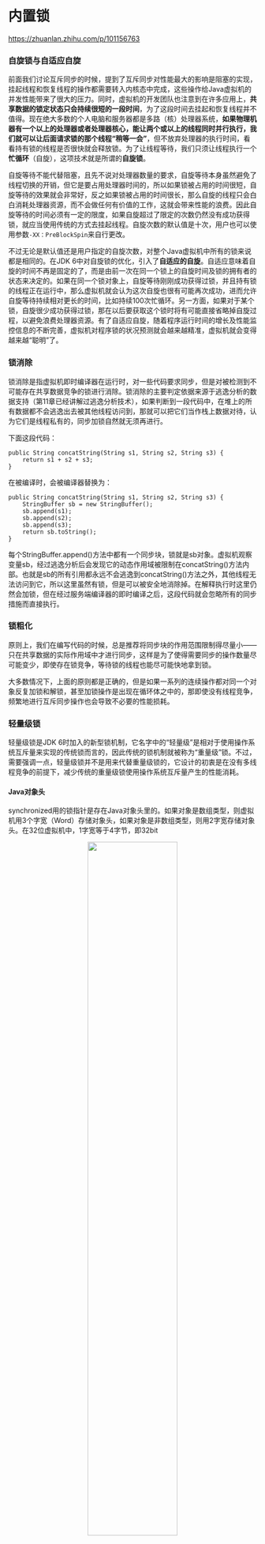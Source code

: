 # 内置锁
https://zhuanlan.zhihu.com/p/101156763

### 自旋锁与自适应自旋
前面我们讨论互斥同步的时候，提到了互斥同步对性能最大的影响是阻塞的实现，挂起线程和恢复线程的操作都需要转入内核态中完成，这些操作给Java虚拟机的并发性能带来了很大的压力。同时，虚拟机的开发团队也注意到在许多应用上，**共享数据的锁定状态只会持续很短的一段时间**，为了这段时间去挂起和恢复线程并不值得。现在绝大多数的个人电脑和服务器都是多路（核）处理器系统，**如果物理机器有一个以上的处理器或者处理器核心，能让两个或以上的线程同时并行执行，我们就可以让后面请求锁的那个线程“稍等一会”**，但不放弃处理器的执行时间，看看持有锁的线程是否很快就会释放锁。为了让线程等待，我们只须让线程执行一个**忙循环**（自旋），这项技术就是所谓的**自旋锁**。

自旋等待不能代替阻塞，且先不说对处理器数量的要求，自旋等待本身虽然避免了线程切换的开销，但它是要占用处理器时间的，所以如果锁被占用的时间很短，自旋等待的效果就会非常好，反之如果锁被占用的时间很长，那么自旋的线程只会白白消耗处理器资源，而不会做任何有价值的工作，这就会带来性能的浪费。因此自旋等待的时间必须有一定的限度，如果自旋超过了限定的次数仍然没有成功获得锁，就应当使用传统的方式去挂起线程。自旋次数的默认值是十次，用户也可以使用参数`-XX：PreBlockSpin`来自行更改。

不过无论是默认值还是用户指定的自旋次数，对整个Java虚拟机中所有的锁来说都是相同的。在JDK 6中对自旋锁的优化，引入了**自适应的自旋**。自适应意味着自旋的时间不再是固定的了，而是由前一次在同一个锁上的自旋时间及锁的拥有者的状态来决定的。如果在同一个锁对象上，自旋等待刚刚成功获得过锁，并且持有锁的线程正在运行中，那么虚拟机就会认为这次自旋也很有可能再次成功，进而允许自旋等待持续相对更长的时间，比如持续100次忙循环。另一方面，如果对于某个锁，自旋很少成功获得过锁，那在以后要获取这个锁时将有可能直接省略掉自旋过程，以避免浪费处理器资源。有了自适应自旋，随着程序运行时间的增长及性能监控信息的不断完善，虚拟机对程序锁的状况预测就会越来越精准，虚拟机就会变得越来越“聪明”了。

### 锁消除
锁消除是指虚拟机即时编译器在运行时，对一些代码要求同步，但是对被检测到不可能存在共享数据竞争的锁进行消除。锁消除的主要判定依据来源于逃逸分析的数据支持（第11章已经讲解过逃逸分析技术），如果判断到一段代码中，在堆上的所有数据都不会逃逸出去被其他线程访问到，那就可以把它们当作栈上数据对待，认为它们是线程私有的，同步加锁自然就无须再进行。

下面这段代码：
```
public String concatString(String s1, String s2, String s3) {
    return s1 + s2 + s3;
}
```
在被编译时，会被编译器替换为：
```
public String concatString(String s1, String s2, String s3) {
    StringBuffer sb = new StringBuffer();
    sb.append(s1);
    sb.append(s2);
    sb.append(s3);
    return sb.toString();
}
```
每个StringBuffer.append()方法中都有一个同步块，锁就是sb对象。虚拟机观察变量sb，经过逃逸分析后会发现它的动态作用域被限制在concatString()方法内部。也就是sb的所有引用都永远不会逃逸到concatString()方法之外，其他线程无法访问到它，所以这里虽然有锁，但是可以被安全地消除掉。在解释执行时这里仍然会加锁，但在经过服务端编译器的即时编译之后，这段代码就会忽略所有的同步措施而直接执行。

### 锁粗化
原则上，我们在编写代码的时候，总是推荐将同步块的作用范围限制得尽量小——只在共享数据的实际作用域中才进行同步，这样是为了使得需要同步的操作数量尽可能变少，即使存在锁竞争，等待锁的线程也能尽可能快地拿到锁。

大多数情况下，上面的原则都是正确的，但是如果一系列的连续操作都对同一个对象反复加锁和解锁，甚至加锁操作是出现在循环体之中的，那即使没有线程竞争，频繁地进行互斥同步操作也会导致不必要的性能损耗。

### 轻量级锁
轻量级锁是JDK 6时加入的新型锁机制，它名字中的“轻量级”是相对于使用操作系统互斥量来实现的传统锁而言的，因此传统的锁机制就被称为“重量级”锁。不过，需要强调一点，轻量级锁并不是用来代替重量级锁的，它设计的初衷是在没有多线程竞争的前提下，减少传统的重量级锁使用操作系统互斥量产生的性能消耗。

#### Java对象头
synchronized用的锁指针是存在Java对象头里的。如果对象是数组类型，则虚拟机用3个字宽（Word）存储对象头，如果对象是非数组类型，则用2字宽存储对象头。在32位虚拟机中，1字宽等于4字节，即32bit
<center><img src="pics/java对象头长度.png" width=60% /></center>

Java对象头里的Mark Word里默认存储对象的HashCode、分代年龄和锁标记位。由于对象头信息是与对象自身定义的数据无关的额外存储成本，考虑到Java虚拟机的空间使用效率，Mark Word被设计成一个非固定的动态数据结构，以便在极小的空间内存储尽量多的信息。它会根据对象的状态复用自己的存储空间。例如在32位的HotSpot虚拟机中，对象未被锁定的状态下，Mark Word的32个比特空间里的25个比特将用于存储对象哈希码，4个比特用于存储对象分代年龄，2个比特用于存储锁标志位，还有1个比特固定为0（这表示未进入偏向模式）。对象除了未被锁定的正常状态外，还有轻量级锁定、重量级锁定、GC标记、可偏向等几种不同状态，这些状态下对象头的存储内容如下：
<center><img src="pics/mark-word.jpg" width=60% /></center>

#### 轻量级锁工作过程
在代码即将进入同步块的时候，如果此同步对象没有被锁定（锁标志位为“01”状态），虚拟机首先将在当前线程的栈帧中建立一个名为锁记录（Lock Record）的空间，用于存储锁对象目前的Mark Word的拷贝（官方为这份拷贝加了一个Displaced前缀，即Displaced Mark Word），这时候线程堆栈与对象头的状态如下所示：
<center><img src="pics/light-lock-1.jpg" width=40% /></center>

然后，虚拟机将使用CAS操作尝试把对象的Mark Word更新为指向Lock Record的指针。如果这个更新动作成功了，即代表该线程拥有了这个对象的锁，并且对象Mark Word的锁标志位（Mark Word的最后两个比特）将转变为“00”，表示此对象处于轻量级锁定状态。这时候线程堆栈与对象头的状态如下：
<center><img src="pics/light-lock-2.jpg" width=40% /></center>

如果这个更新操作失败了，那就意味着至少存在一条线程与当前线程竞争获取该对象的锁。虚拟机首先会检查对象的Mark Word是否指向当前线程的栈帧，如果是，说明当前线程已经拥有了这个对象的锁，那直接进入同步块继续执行就可以了，否则就说明这个锁对象已经被其他线程抢占了。如果出现两条以上的线程争用同一个锁的情况，那轻量级锁就不再有效，必须要膨胀为重量级锁，锁标志的状态值变为“10”，此时Mark Word中存储的就是指向重量级锁（互斥量）的指针，后面等待锁的线程也必须进入阻塞状态。

它的解锁过程也同样是通过CAS操作来进行的，如果对象的Mark Word仍然指向线程的锁记录，那就用CAS操作把对象当前的Mark Word和线程中复制的DisplacedMark Word替换回来。假如能够成功替换，那整个同步过程就顺利完成了；如果替换失败，则说明有其他线程尝试过获取该锁，就要在释放锁的同时，唤醒被挂起的线程。

### 偏向锁
偏向锁也是JDK 6中引入的一项锁优化措施，它的目的是消除数据在无竞争情况下的同步原语，进一步提高程序的运行性能。如果说轻量级锁是在无竞争的情况下使用CAS操作去消除同步使用的互斥量，那偏向锁就是在无竞争的情况下把整个同步都消除掉，连CAS操作都不去做了。

假设当前虚拟机启用了偏向锁（启用参数`-XX：+UseBiased Locking`，这是自JDK 6起HotSpot虚拟机的默认值），那么当锁对象第一次被线程获取的时候，虚拟机将会把对象头中的标志位设置为“01”、把偏向模式设置为“1”，表示进入偏向模式。同时使用CAS操作把获取到这个锁的线程的ID记录在对象的Mark Word之中。如果CAS操作成功，持有偏向锁的线程以后每次进入这个锁相关的同步块时，虚拟机都可以不再进行任何同步操作。

一旦出现另外一个线程去尝试获取这个锁的情况，偏向模式就马上宣告结束。根据锁对象目前是否处于被锁定的状态决定是否撤销偏向（偏向模式设置为“0”），撤销后标志位恢复到未锁定（标志位为“01”）或轻量级锁定（标志位为“00”）的状态，后续的同步操作就按照上面介绍的轻量级锁那样去执行。偏向锁、轻量级锁的状态转化及对象Mark Word的关系如图所示:
<center><img src="pics/bias-lock.png" width=60% /></center>

偏向锁可以提高带有同步但无竞争的程序性能，但它同样是一个带有效益权衡（Trade Off）性质的优化，也就是说它并非总是对程序运行有利。如果程序中大多数的锁都总是被多个不同的线程访问，那偏向模式就是多余的。在具体问题具体分析的前提下，有时候使用参数`-XX：-UseBiasedLocking`来禁止偏向锁优化反而可以提升性能。

### 重量级锁 synchronized

1. 对于同步方法，锁的是当前对象
2. 对于静态同步方法，锁的是当前类的 Class 对象
3. 对于同步方法块，锁的是 synchronized 括号里的对象

任何对象都有一个 monitor 与之关联，当一个 monitor 被持有后，它将处于锁定状态。 monitorenter 指令用来尝试获取锁， monitorexit 指令释放锁。
+ 同步代码块是通过 monitorenter 和 monitorexit 来实现，当线程执行到 monitorente r的时候要先获得 monitor 锁，才能执行后面的方法。当线程执行到 monitorexit 的时候则要释放锁。
+ 同步方法是通过设置 ACC_SYNCHRONIZED 标志来实现，当线程执行有 ACC_SYNCHRONI 标志的方法，需要获得 monitor 锁。
+ 每个对象维护一个加锁计数器，为0表示可以被其他线程获得锁，不为0时，只有当前锁的线程才能再次获得锁。
+ 同步方法和同步代码块底层都是通过monitor来实现同步的。

montor到底是什么呢？它可以理解为一种同步工具，或者说是同步机制，它通常被描述成一个对象。操作系统的管程是概念原理， `ObjectMonitor` 是它的原理实现。

#### 操作系统的管程
系统中的各种硬件资源和软件资源，均可用数据结构抽象地描述其资源特性，即用少量信息和对该资源所执行的操作来表征该资源，而忽略了它们的内部结构和实现细节。例如，对一台电传机，可用与分配该资源有关的状态信息(busy 或free)和对它执行请求与释放的操作，以及等待该资源的进程队列来描述。又如，一个FIFO 队列，可用其队长、队首和队尾以及在该队列上执行的一组操作来描述。 

利用共享数据结构抽象地表示系统中的共享资源，而把对该共享数据结构实施的操作定义为一组过程，如资源的请求和释放过程request 和release。进程对共享资源的申请、释放和其它操作，都是通过这组过程对共享数据结构的操作来实现的，这组过程还可以根据资源的情况，或接受或阻塞进程的访问，确保每次仅有一个进程使用共享资源，这样就可以统一管理对共享资源的所有访问，实现进程互斥。

**代表共享资源的数据结构，以及由对该共享数据结构实施操作的一组过程所组成的资源管理程序，共同构成了一个操作系统的资源管理模块，我们称之为管程**。管程被请求和释放资源的进程所调用。Hansan 为管程所下的定义是：“一个管程定义了一个数据结构和能为并发进程所执行(在该数据结构上)的一组操作，这组操作能同步进程和改变管程中的数据”。

由上述的定义可知，管程由四部分组成：
+ 管程的名称
+ 局部于管程内部的共享数据结构说明
+ 对该数据结构进行操作的一组过程
+ 对局部于管程内部的共享数据设置初始值的语句

在利用管程实现进程同步时，必须设置同步工具，如两个同步操作原语wait 和signal。当某进程通过管程请求获得临界资源而未能满足时，管程便调用wait 原语使该进程等待，并将其排在等待队列上。

但是仅仅有上述的同步工具是不够的。考虑一种情况：当一个进程调用了管程，在管程中时被阻塞或挂起，直到阻塞或挂起的原因解除，而在此期间，如果该进程不释放管程，则其它进程无法进入管程，被迫长时间地等待。为了解决这个问题，引入了条件变量condition。通常，一个进程被阻塞或挂起的条件(原因)可有多个，因此在管程中设置了多个条件变量，对这些条件变量的访问，只能在管程中进行。 

#### ObjectMonitor
在Java虚拟机（HotSpot）中，Monitor（管程）是由ObjectMonitor实现的，其主要数据结构如下：
```
ObjectMonitor() {
    _header       = NULL;
    _count        = 0; // 记录Owner线程获取锁的次数
    _waiters      = 0,
    _recursions   = 0; //锁的重入次数
    _object       = NULL;
    _owner        = NULL; //指向持有该锁的线程
    _WaitSet      = NULL;  // 处于wait状态的线程，会被加入到_WaitSet
    _WaitSetLock  = 0 ;
    _Responsible  = NULL ;
    _succ         = NULL ;
    _cxq          = NULL ;
    FreeNext      = NULL ;
    _EntryList    = NULL ;  // 处于等待锁block状态的线程，会被加入到该列表
    _SpinFreq     = 0 ;
    _SpinClock    = 0 ;
    OwnerIsThread = 0 ;
  }
```

主要工作机制如下：
<center><img src="pics/ObjectMonitor.jpg" width=30% /></center>

+ 想要获取monitor的线程,首先会进入_EntryList队列。
+ 当某个线程获取到对象的monitor后,进入_Owner区域，设置为当前线程,同时计数器_count加1。
+ 如果线程调用了wait()方法，则会进入_WaitSet队列。它会释放monitor锁，即将_owner赋值为null,_count自减1,进入_WaitSet队列阻塞等待。
+ 如果其他线程调用 notify() / notifyAll() ，会唤醒_WaitSet中的某个线程，该线程再次尝试获取monitor锁，成功即进入_Owner区域。
+ 同步方法执行完毕了，线程退出临界区，会将monitor的owner设为null，并释放监视锁。


内部锁和条件存在一些局限。包括:
+ 不能中断一个正在试图获得锁的线程。
+ 试图获得锁时不能设定超时。
+ 每个锁仅有单一的条件，可能是不够的

在代码中应该使用哪一种? Lock 和Condition 对象还是同步方法?下面是一些建议:
+ 最好既不使用Lock/Condition 也不使用synchronized 关键字。在许多情况下你可以使 用java.util.concurrent 包中的一种机制，它会为你处理所有的加锁。例如，在第14.6 节，你会看到如何使用阻塞队列来同步完成一个共同任务的线程。
+ 如果synchronized 关键宇适合你的程序，那么请尽量使用它，这样可以减少编写的代 码数量，减少出错的几率。程序清单14-9 给出了用同步方法实现的银行实例。
+ 如果特别需要Lock/Condition结构提供的独有特性时，才使用Lock/Condition。